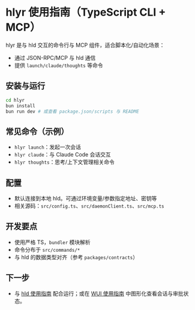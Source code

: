 # hlyr 使用指南（TypeScript CLI + MCP）

hlyr 是与 hld 交互的命令行与 MCP 组件，适合脚本化/自动化场景：
- 通过 JSON-RPC/MCP 与 hld 通信
- 提供 `launch/claude/thoughts` 等命令

## 安装与运行
```bash
cd hlyr
bun install
bun run dev # 或查看 package.json/scripts 与 README
```

## 常见命令（示例）
- `hlyr launch`：发起一次会话
- `hlyr claude`：与 Claude Code 会话交互
- `hlyr thoughts`：思考/上下文管理相关命令

## 配置
- 默认连接到本地 hld。可通过环境变量/参数指定地址、密钥等
- 相关源码：`src/config.ts`、`src/daemonClient.ts`、`src/mcp.ts`

## 开发要点
- 使用严格 TS，`bundler` 模块解析
- 命令分布于 `src/commands/*`
- 与 hld 的数据类型对齐（参考 `packages/contracts`）

## 下一步
- 与 [hld 使用指南](./hld.md) 配合运行；或在 [WUI 使用指南](./humanlayer-wui.md) 中图形化查看会话与审批状态。
